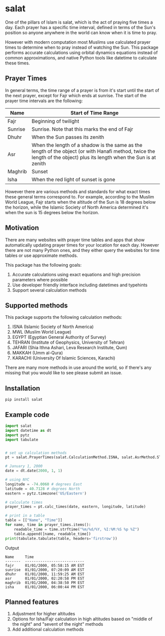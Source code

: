 # salat

One of the pillars of Islam is salat, which is the act of praying five times a day. Each prayer has a specific time interval, defined in terms of the Sun's position so anyone anywhere in the world can know when it is time to pray.

However with modern computation most Muslims use calculated prayer times to determine when to pray instead of watching the Sun. This package performs accurate calculations using orbital dynamics equations instead of common approximations, and native Python tools like datetime to calculate these times.

## Prayer Times

In general terms, the time range of a prayer is from it's start until the start of the next prayer, except for Fajr which ends at sunrise. The start of the prayer time intervals are the following:

| Name | Start of Time Range |
|------|------------|
| Fajr | Beginning of twilight |
| Sunrise | Sunrise. Note that this marks the end of Fajr |
| Dhuhr | When the Sun passes its zenith |
| Asr | When the length of a shadow is the same as the length of the object (or with Hanafi method, twice the length of the object) plus its length when the Sun is at zenith |
| Maghrib | Sunset |
| Isha | When the red light of sunset is gone |

However there are various methods and standards for what exact times these general terms correspond to. For example, according to the Muslim World League, Fajr starts when the altitude of the Sun is 18 degrees below the horizon, while the Islamic Society of North America determined it's when the sun is 15 degrees below the horizon.

## Motivation

There are many websites with prayer time tables and apps that show automatically updating prayer times for your location for each day. However there are not many Python ones, and they either query the websites for time tables or use approximate methods.

This package has the following goals:
1. Accurate calculations using exact equations and high precision parameters where possible
2. Use developer friendly interface including datetimes and typehints
3. Support several calculation methods

## Supported methods
This package supports the following calculation methods:
1. ISNA (Islamic Society of North America)
2. MWL (Muslim World League)
3. EGYPT (Egyptian General Authority of Survey)
4. TEHRAN (Institute of Geophysics, University of Tehran)
5. JAFARI (Shia Ithna Ashari, Leva Research Institute, Qum)
6. MAKKAH (Umm al-Qura)
7. KARACHI (University Of Islamic Sciences, Karachi)

There are many more methods in use around the world, so if there's any missing that you would like to see please submit an issue.

## Installation
```shell
pip install salat
```

## Example code

```python
import salat
import datetime as dt
import pytz
import tabulate


# set up calculation methods
pt = salat.PrayerTimes(salat.CalculationMethod.ISNA, salat.AsrMethod.STANDARD)

# January 1, 2000
date = dt.date(2000, 1, 1)

# using NYC
longitude = -74.0060 # degrees East
latitude = 40.7128 # degrees North
eastern = pytz.timezone('US/Eastern')

# calculate times
prayer_times = pt.calc_times(date, eastern, longitude, latitude)

# print in a table
table = [["Name", "Time"]]
for name, time in prayer_times.items():
    readable_time = time.strftime("%m/%d/%Y, %I:%M:%S %p %Z")
    table.append([name, readable_time])
print(tabulate.tabulate(table, headers='firstrow'))
```

Output
```
Name     Time
-------  ---------------------------
fajr     01/01/2000, 05:58:15 AM EST
sunrise  01/01/2000, 07:20:09 AM EST
dhuhr    01/01/2000, 11:59:25 AM EST
asr      01/01/2000, 02:20:58 PM EST
maghrib  01/01/2000, 04:38:50 PM EST
isha     01/01/2000, 06:00:44 PM EST
```

## Planned features
1. Adjustment for higher altitudes
2. Options for Isha/Fajr calculation in high altitudes based on "middle of the night" and "sevent of the night" methods
3. Add additional calculation methods
